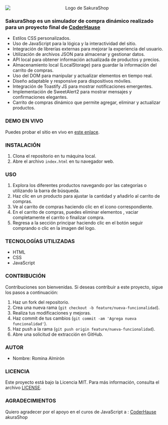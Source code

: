 <div align="center">
  <img src="https://raw.githubusercontent.com/Romina-Almiron/Proyectojs-Almiron/main/img/LogoSample_ByTailorBrands.jpg" alt="Logo de SakuraShop" style="display: block; margin: 0 auto; ">
</div>

### SakuraShop es un simulador de  compra  dinámico  realizado para un proyecto final de  [CoderHause](https://www.coderhouse.com/)

- Estilos CSS personalizados.
- Uso de JavaScript para la lógica y la interactividad del sitio.
- Integración de librerías externas para mejorar la experiencia del usuario.
- Utilización de archivos JSON para almacenar y gestionar datos.
- API local para obtener información actualizada de productos y precios.
- Almacenamiento local (LocalStorage) para guardar la información del carrito de compras.
- Uso del DOM para manipular y actualizar elementos en tiempo real.
- Diseño adaptable y responsive para  dispositivos móviles.
- Integración de Toastify JS para mostrar notificaciones emergentes.
- Implementación de SweetAlert2 para mostrar mensajes y confirmaciones elegantes.
- Carrito de compras dinámico que permite agregar, eliminar y actualizar productos.

### DEMO EN VIVO

Puedes probar el sitio en vivo en [este enlace](https://romina-almiron.github.io/ProyectoJS-Almiron/).

### INSTALACIÓN

1. Clona el repositorio en tu máquina local.
2. Abre el archivo `index.html` en tu navegador web.

### USO

1. Explora los diferentes productos navegando por las categorías o utilizando la barra de búsqueda.
2. Haz clic en un producto para ajustar la cantidad y añadirlo al carrito de compras.
3. Ve al carrito de compras haciendo clic en el icono correspondiente.
4. En el carrito de compras, puedes  eliminar elementos , vaciar completamente el carrito o finalizar compra.
5. Regresa a la sección principar haciendo clic en el botón seguir comprando o  clic en la imagen del logo.

### TECNOLOGÍAS UTILIZADAS

- HTML
- CSS
- JavaScript

### CONTRIBUCIÓN

Contribuciones son bienvenidas. Si deseas contribuir a este proyecto, sigue los pasos a continuación:

1. Haz un fork del repositorio.
2. Crea una nueva rama (`git checkout -b feature/nueva-funcionalidad`).
3. Realiza tus modificaciones y mejoras.
4. Haz commit de tus cambios (`git commit -am 'Agrega nueva funcionalidad'`).
5. Haz push a la rama (`git push origin feature/nueva-funcionalidad`).
6. Abre una solicitud de extracción en GitHub.

### AUTOR

- Nombre: Romina Almirón

### LICENCIA

Este proyecto está bajo la Licencia MIT. Para más información, consulta el archivo [LICENSE](LICENSE).

### AGRADECIMIENTOS

Quiero agradecer  por el  apoyo en el curos de JavaScript a : [CoderHause](https://www.coderhouse.com/)
akuraShop
